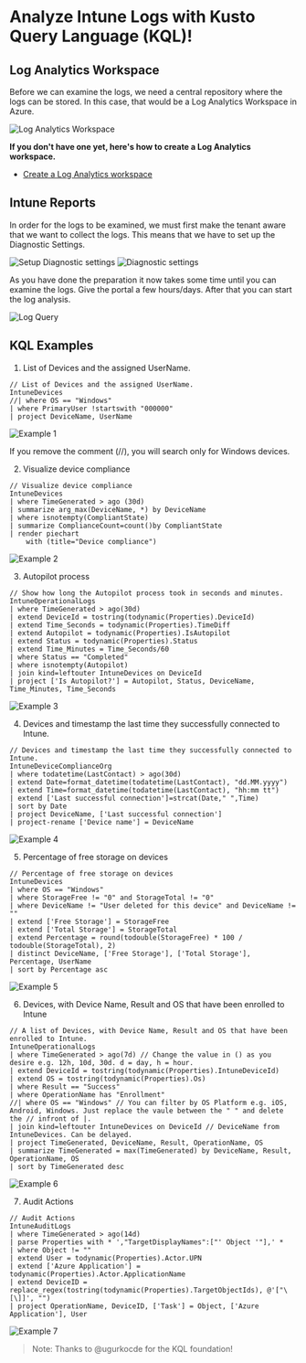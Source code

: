 # Analyze Intune Logs with Kusto Query Language (KQL)!

## Log Analytics Workspace

Before we can examine the logs, we need a central repository where the logs can be stored. In this case, that would be a Log Analytics Workspace in Azure.

<img src="/Images/LAW.png" alt="Log Analytics Workspace">

**If you don't have one yet, here's how to create a Log Analytics workspace.**  

- [Create a Log Analytics workspace](https://learn.microsoft.com/en-us/azure/azure-monitor/logs/quick-create-workspace)

## Intune Reports

In order for the logs to be examined, we must first make the tenant aware that we want to collect the logs. This means that we have to set up the Diagnostic Settings.

<img src="/Images/Intune_Tenant_Add.png" alt="Setup Diagnostic settings">

<img src="/Images/Diag_Settings.png" alt="Diagnostic settings">

As you have done the preparation it now takes some time until you can examine the logs. Give the portal a few hours/days. After that you can start the log analysis.

<img src="/Images/Query_Logs.png" alt="Log Query">

## KQL Examples

1. List of Devices and the assigned UserName.

```
// List of Devices and the assigned UserName.
IntuneDevices
//| where OS == "Windows"
| where PrimaryUser !startswith "000000"
| project DeviceName, UserName
```
<img src="/Images/Example_1.png" alt="Example 1">

If you remove the comment (//), you will search only for Windows devices.

2. Visualize device compliance

```
// Visualize device compliance
IntuneDevices
| where TimeGenerated > ago (30d)
| summarize arg_max(DeviceName, *) by DeviceName
| where isnotempty(CompliantState)
| summarize ComplianceCount=count()by CompliantState
| render piechart      
    with (title="Device compliance")
```

<img src="/Images/Example_2.png" alt="Example 2">

3. Autopilot process

```
// Show how long the Autopilot process took in seconds and minutes.
IntuneOperationalLogs
| where TimeGenerated > ago(30d)
| extend DeviceId = tostring(todynamic(Properties).DeviceId)
| extend Time_Seconds = todynamic(Properties).TimeDiff
| extend Autopilot = todynamic(Properties).IsAutopilot
| extend Status = todynamic(Properties).Status
| extend Time_Minutes = Time_Seconds/60
| where Status == "Completed"
| where isnotempty(Autopilot)
| join kind=leftouter IntuneDevices on DeviceId 
| project ['Is Autopilot?'] = Autopilot, Status, DeviceName, Time_Minutes, Time_Seconds
```
<img src="/Images/Example_3.png" alt="Example 3">

4. Devices and timestamp the last time they successfully connected to Intune.

```
// Devices and timestamp the last time they successfully connected to Intune.
IntuneDeviceComplianceOrg
| where todatetime(LastContact) > ago(30d)
| extend Date=format_datetime(todatetime(LastContact), "dd.MM.yyyy")
| extend Time=format_datetime(todatetime(LastContact), "hh:mm tt")
| extend ['Last successful connection']=strcat(Date," ",Time)
| sort by Date
| project DeviceName, ['Last successful connection']
| project-rename ['Device name'] = DeviceName
```

<img src="/Images/Example_4.png" alt="Example 4">

5. Percentage of free storage on devices

```
// Percentage of free storage on devices
IntuneDevices
| where OS == "Windows"
| where StorageFree != "0" and StorageTotal != "0"
| where DeviceName != "User deleted for this device" and DeviceName != ""
| extend ['Free Storage'] = StorageFree
| extend ['Total Storage'] = StorageTotal
| extend Percentage = round(todouble(StorageFree) * 100 / todouble(StorageTotal), 2)
| distinct DeviceName, ['Free Storage'], ['Total Storage'], Percentage, UserName
| sort by Percentage asc
```
<img src="/Images/Example_5.png" alt="Example 5">

6. Devices, with Device Name, Result and OS that have been enrolled to Intune

```
// A list of Devices, with Device Name, Result and OS that have been enrolled to Intune.
IntuneOperationalLogs 
| where TimeGenerated > ago(7d) // Change the value in () as you desire e.g. 12h, 10d, 30d. d = day, h = hour.
| extend DeviceId = tostring(todynamic(Properties).IntuneDeviceId)
| extend OS = tostring(todynamic(Properties).Os)
| where Result == "Success"
| where OperationName has "Enrollment"
//| where OS == "Windows" // You can filter by OS Platform e.g. iOS, Android, Windows. Just replace the vaule between the " " and delete the // infront of |.
| join kind=leftouter IntuneDevices on DeviceId // DeviceName from IntuneDevices. Can be delayed.
| project TimeGenerated, DeviceName, Result, OperationName, OS
| summarize TimeGenerated = max(TimeGenerated) by DeviceName, Result, OperationName, OS
| sort by TimeGenerated desc
```

<img src="/Images/Example_6.png" alt="Example 6">

7. Audit Actions

```
// Audit Actions
IntuneAuditLogs
| where TimeGenerated > ago(14d)
| parse Properties with * ',"TargetDisplayNames":["' Object '"],' *
| where Object != ""
| extend User = todynamic(Properties).Actor.UPN
| extend ['Azure Application'] = todynamic(Properties).Actor.ApplicationName
| extend DeviceID = replace_regex(tostring(todynamic(Properties).TargetObjectIds), @'["\[\]]', "")
| project OperationName, DeviceID, ['Task'] = Object, ['Azure Application'], User
```

<img src="/Images/Example_7.png" alt="Example 7">

> Note: Thanks to @ugurkocde for the KQL foundation! 